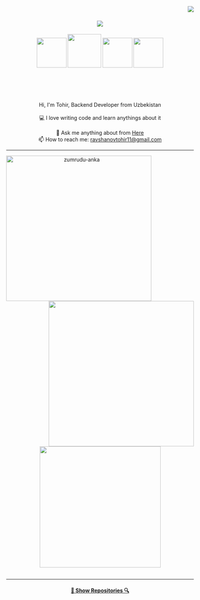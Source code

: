 <img align="right" src="https://visitor-badge.laobi.icu/badge?page_id=mabrur-h">

<h1 align="center">
  <a href="https://git.io/typing-svg">
    <img src="https://readme-typing-svg.herokuapp.com/?lines=Hi,+There!+👋;This+is+Tohir👨‍💻&center=true&size=30">
  </a>
</h1>

<h5 align="center">
  <a href="https://www.linkedin.com/in/tohir-ravshanov-73147a221/" title="LinkedIn Profile"><img width="80" src="https://img.shields.io/badge/linkedin-%230077B5.svg?style=for-the-badge&logo=linkedin&logoColor=white"></a>
 <a href="https://www.instagram.com/_hamdamovich_/" title="Insta Profile"><img width="90" src="https://img.shields.io/badge/instagram-%23E4405F.svg?style=for-the-badge&logo=Instagram&logoColor=white"></a>
 <a href="https://t.me/rth_777" title="TG Profile"><img width="80" src="https://img.shields.io/badge/Telegram-2CA5E0?style=for-the-badge&logo=telegram&logoColor=white"></a>
 <a href="https://www.facebook.com/toxir.ravshanov.14/" title="FB Profile"><img width="80" src="https://img.shields.io/badge/Facebook-%231877F2.svg?style=for-the-badge&logo=Facebook&logoColor=white"></a>
</h5>
<br>
<p align="center">
  <br>
  <br>
  Hi, I'm Tohir, Backend Developer from Uzbekistan
  <br>
  
  <br>
  💻 I love writing code and learn anythings about it
  <br>
  
  <br>
  💬 Ask me anything about from <a href="https://t.me/rth_777">Here</a>
  <br>
  📫 How to reach me: <a href="mailto: ravshanovtohir11@gmail.com">ravshanovtohir11@gmail.com</a>
  <br>
</p>


<hr>
<p align=center>
  <div align=center>
    <a href="https://github.com/denvercoder1/github-readme-streak-stats" title="Go to Source">
      <img align="left" width=390 src="https://github-readme-streak-stats.herokuapp.com/?user=ravshanovtohir&theme=react&border=61dafb&hide_border=true" alt="zumrudu-anka" />
    </a>
    <a href="https://github.com/anuraghazra/github-readme-stats" title="Go to Source">
      <img align="right" width=390 src="https://github-readme-stats.vercel.app/api?username=ravshanovtohir&show_icons=true&theme=react&border_color=61dafb&hide_border=true" />
    </a>
  </div>
  <br><br><br><br><br><br><br><br><br>
  <div align=center>
    <a href="https://github.com/anuraghazra/github-readme-stats">
      <img width=325 align="center" src="https://github-readme-stats.vercel.app/api/top-langs/?username=ravshanovtohir&hide=c%23,css,html%2b%2b,Cuda&title_color=61dafb&text_color=ffffff&icon_color=61dafb&bg_color=20232a&langs_count=8&layout=compact&border_color=61dafb&hide_border=true" />
    </a>
  </div>
  <br>
</p>

<hr>
<h4 align="center">
  <a href="https://github.com/ravshanovtohir?tab=repositories" title="Show Repositories">🔎 Show Repositories 🔍</a>
</h4>
